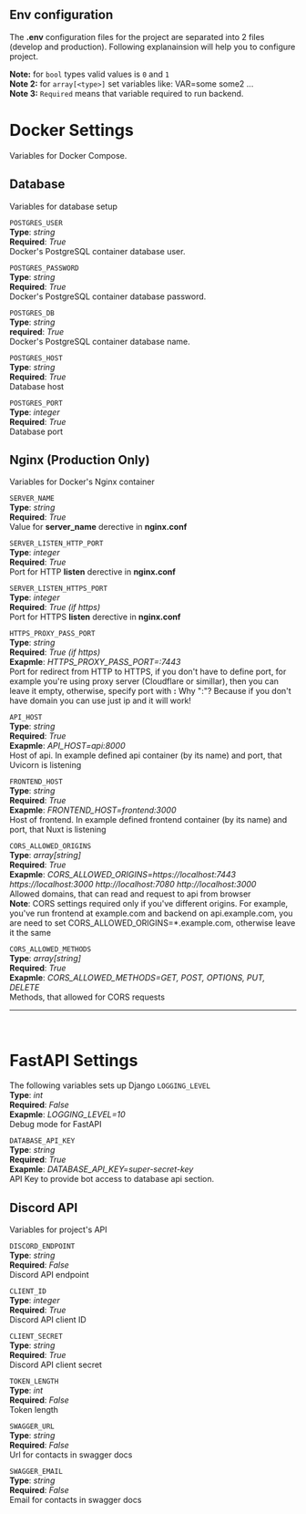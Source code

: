 Env configuration
---
The **.env** configuration files for the project are separated into 2 files (develop and production). Following explanainsion will help you to configure project.

**Note:** for `bool` types valid values is `0` and `1` \
**Note 2:** for `array[<type>]` set variables like: VAR=some some2 ... \
**Note 3:** `Required` means that variable required to run backend.

# Docker Settings
Variables for Docker Compose.

## Database
Variables for database setup

`POSTGRES_USER` \
**Type**: *string* \
**Required**: *True* \
Docker's PostgreSQL container database user.

`POSTGRES_PASSWORD` \
**Type**: *string* \
**Required**: *True* \
Docker's PostgreSQL container database password.

`POSTGRES_DB` \
**Type**: *string* \
**required**: *True* \
Docker's PostgreSQL container database name. 

`POSTGRES_HOST` \
**Type**: *string* \
**Required**: *True* \
Database host

`POSTGRES_PORT` \
**Type**: *integer* \
**Required**: *True* \
Database port


## Nginx (Production Only)
Variables for Docker's Nginx container

`SERVER_NAME` \
**Type**: *string* \
**Required**: *True* \
Value for **server_name** derective in **nginx.conf**

`SERVER_LISTEN_HTTP_PORT` \
**Type**: *integer* \
**Required**: *True* \
Port for HTTP **listen** derective in **nginx.conf**

`SERVER_LISTEN_HTTPS_PORT` \
**Type**: *integer* \
**Required**: *True (if https)* \
Port for HTTPS **listen** derective in **nginx.conf**

`HTTPS_PROXY_PASS_PORT` \
**Type**: *string* \
**Required**: *True (if https)* \
**Exapmle**: *HTTPS_PROXY_PASS_PORT=:7443* \
Port for redirect from HTTP to HTTPS, if you don't have to define port, for example you're using proxy server (Cloudflare or simillar), then you can leave it empty, otherwise, specify port with **:** 
Why ":"? Because if you don't have domain you can use just ip and it will work!

`API_HOST` \
**Type**: *string* \
**Required**: *True* \
**Exapmle**: *API_HOST=api:8000* \
Host of api. In example defined api container (by its name) and port, that Uvicorn is listening

`FRONTEND_HOST` \
**Type**: *string* \
**Required**: *True* \
**Exapmle**: *FRONTEND_HOST=frontend:3000* \
Host of frontend. In example defined frontend container (by its name) and port, that Nuxt is listening

`CORS_ALLOWED_ORIGINS` \
**Type**: *array[string]* \
**Required**: *True* \
**Exapmle**: *CORS_ALLOWED_ORIGINS=https://localhost:7443 https://localhost:3000 http://localhost:7080 http://localhost:3000* \
Allowed domains, that can read and request to api from browser \
**Note**: CORS settings required only if you've different origins. For example, you've run frontend at example.com and backend on api.example.com, you are need to set CORS_ALLOWED_ORIGINS=*.example.com, otherwise leave it the same

`CORS_ALLOWED_METHODS` \
**Type**: *array[string]* \
**Required**: *True* \
**Exapmle**: *CORS_ALLOWED_METHODS=GET, POST, OPTIONS, PUT, DELETE* \
Methods, that allowed for CORS requests

---
<br>

# FastAPI Settings
The following variables sets up Django
`LOGGING_LEVEL` \
**Type**: *int* \
**Required**: *False* \
**Exapmle**: *LOGGING_LEVEL=10* \
Debug mode for FastAPI

`DATABASE_API_KEY` \
**Type**: *string* \
**Required**: *True* \
**Exapmle**: *DATABASE_API_KEY=super-secret-key* \
API Key to provide bot access to database api section.

## Discord API
Variables for project's API

`DISCORD_ENDPOINT` \
**Type**: *string* \
**Required**: *False* \
Discord API endpoint

`CLIENT_ID` \
**Type**: *integer* \
**Required**: *True* \
Discord API client ID

`CLIENT_SECRET` \
**Type**: *string* \
**Required**: *True* \
Discord API client secret

`TOKEN_LENGTH` \
**Type**: *int* \
**Required**: *False* \
Token length

`SWAGGER_URL` \
**Type**: *string* \
**Required**: *False* \
Url for contacts in swagger docs

`SWAGGER_EMAIL` \
**Type**: *string* \
**Required**: *False* \
Email for contacts in swagger docs
